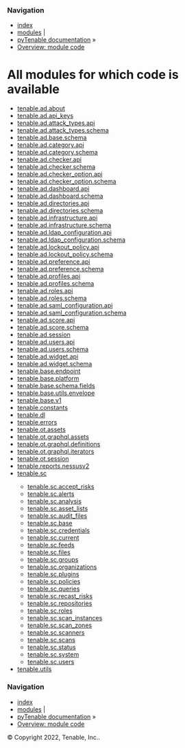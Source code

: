 <!DOCTYPE html>
<html lang="en">
  <head>
    <meta charset="utf-8" />
    <meta name="viewport" content="width=device-width, initial-scale=1.0" />
    <link rel="index" title="Index" href="../genindex.md" />
  </head><body>
    <div class="related" role="navigation" aria-label="related navigation">
      <h3>Navigation</h3>
      <ul>
        <li class="right" style="margin-right: 10px">
          <a href="../genindex.md" title="General Index"
             accesskey="I">index</a></li>
        <li class="right" >
          <a href="../py-modindex.md" title="Python Module Index"
             >modules</a> |</li>
        <li class="nav-item nav-item-0"><a href="../README.md">pyTenable  documentation</a> &#187;</li>
        <li class="nav-item nav-item-this"><a href="">Overview: module code</a></li> 
      </ul>
    </div>  
    <div class="document">
      <div class="documentwrapper">
          <div class="body" role="main">
  <h1>All modules for which code is available</h1>
<ul><li><a href="tenable/ad/about.md">tenable.ad.about</a></li>
<li><a href="tenable/ad/api_keys.md">tenable.ad.api_keys</a></li>
<li><a href="tenable/ad/attack_types/api.md">tenable.ad.attack_types.api</a></li>
<li><a href="tenable/ad/attack_types/schema.md">tenable.ad.attack_types.schema</a></li>
<li><a href="tenable/ad/base/schema.md">tenable.ad.base.schema</a></li>
<li><a href="tenable/ad/category/api.md">tenable.ad.category.api</a></li>
<li><a href="tenable/ad/category/schema.md">tenable.ad.category.schema</a></li>
<li><a href="tenable/ad/checker/api.md">tenable.ad.checker.api</a></li>
<li><a href="tenable/ad/checker/schema.md">tenable.ad.checker.schema</a></li>
<li><a href="tenable/ad/checker_option/api.md">tenable.ad.checker_option.api</a></li>
<li><a href="tenable/ad/checker_option/schema.md">tenable.ad.checker_option.schema</a></li>
<li><a href="tenable/ad/dashboard/api.md">tenable.ad.dashboard.api</a></li>
<li><a href="tenable/ad/dashboard/schema.md">tenable.ad.dashboard.schema</a></li>
<li><a href="tenable/ad/directories/api.md">tenable.ad.directories.api</a></li>
<li><a href="tenable/ad/directories/schema.md">tenable.ad.directories.schema</a></li>
<li><a href="tenable/ad/infrastructure/api.md">tenable.ad.infrastructure.api</a></li>
<li><a href="tenable/ad/infrastructure/schema.md">tenable.ad.infrastructure.schema</a></li>
<li><a href="tenable/ad/ldap_configuration/api.md">tenable.ad.ldap_configuration.api</a></li>
<li><a href="tenable/ad/ldap_configuration/schema.md">tenable.ad.ldap_configuration.schema</a></li>
<li><a href="tenable/ad/lockout_policy/api.md">tenable.ad.lockout_policy.api</a></li>
<li><a href="tenable/ad/lockout_policy/schema.md">tenable.ad.lockout_policy.schema</a></li>
<li><a href="tenable/ad/preference/api.md">tenable.ad.preference.api</a></li>
<li><a href="tenable/ad/preference/schema.md">tenable.ad.preference.schema</a></li>
<li><a href="tenable/ad/profiles/api.md">tenable.ad.profiles.api</a></li>
<li><a href="tenable/ad/profiles/schema.md">tenable.ad.profiles.schema</a></li>
<li><a href="tenable/ad/roles/api.md">tenable.ad.roles.api</a></li>
<li><a href="tenable/ad/roles/schema.md">tenable.ad.roles.schema</a></li>
<li><a href="tenable/ad/saml_configuration/api.md">tenable.ad.saml_configuration.api</a></li>
<li><a href="tenable/ad/saml_configuration/schema.md">tenable.ad.saml_configuration.schema</a></li>
<li><a href="tenable/ad/score/api.md">tenable.ad.score.api</a></li>
<li><a href="tenable/ad/score/schema.md">tenable.ad.score.schema</a></li>
<li><a href="tenable/ad/session.md">tenable.ad.session</a></li>
<li><a href="tenable/ad/users/api.md">tenable.ad.users.api</a></li>
<li><a href="tenable/ad/users/schema.md">tenable.ad.users.schema</a></li>
<li><a href="tenable/ad/widget/api.md">tenable.ad.widget.api</a></li>
<li><a href="tenable/ad/widget/schema.md">tenable.ad.widget.schema</a></li>
<li><a href="tenable/base/endpoint.md">tenable.base.endpoint</a></li>
<li><a href="tenable/base/platform.md">tenable.base.platform</a></li>
<li><a href="tenable/base/schema/fields.md">tenable.base.schema.fields</a></li>
<li><a href="tenable/base/utils/envelope.md">tenable.base.utils.envelope</a></li>
<li><a href="tenable/base/v1.md">tenable.base.v1</a></li>
<li><a href="tenable/constants.md">tenable.constants</a></li>
<li><a href="tenable/dl.md">tenable.dl</a></li>
<li><a href="tenable/errors.md">tenable.errors</a></li>
<li><a href="tenable/ot/assets.md">tenable.ot.assets</a></li>
<li><a href="tenable/ot/graphql/assets.md">tenable.ot.graphql.assets</a></li>
<li><a href="tenable/ot/graphql/definitions.md">tenable.ot.graphql.definitions</a></li>
<li><a href="tenable/ot/graphql/iterators.md">tenable.ot.graphql.iterators</a></li>
<li><a href="tenable/ot/session.md">tenable.ot.session</a></li>
<li><a href="tenable/reports/nessusv2.md">tenable.reports.nessusv2</a></li>
<li><a href="tenable/sc.md">tenable.sc</a></li>
<ul><li><a href="tenable/sc/accept_risks.md">tenable.sc.accept_risks</a></li>
<li><a href="tenable/sc/alerts.md">tenable.sc.alerts</a></li>
<li><a href="tenable/sc/analysis.md">tenable.sc.analysis</a></li>
<li><a href="tenable/sc/asset_lists.md">tenable.sc.asset_lists</a></li>
<li><a href="tenable/sc/audit_files.md">tenable.sc.audit_files</a></li>
<li><a href="tenable/sc/base.md">tenable.sc.base</a></li>
<li><a href="tenable/sc/credentials.md">tenable.sc.credentials</a></li>
<li><a href="tenable/sc/current.md">tenable.sc.current</a></li>
<li><a href="tenable/sc/feeds.md">tenable.sc.feeds</a></li>
<li><a href="tenable/sc/files.md">tenable.sc.files</a></li>
<li><a href="tenable/sc/groups.md">tenable.sc.groups</a></li>
<li><a href="tenable/sc/organizations.md">tenable.sc.organizations</a></li>
<li><a href="tenable/sc/plugins.md">tenable.sc.plugins</a></li>
<li><a href="tenable/sc/policies.md">tenable.sc.policies</a></li>
<li><a href="tenable/sc/queries.md">tenable.sc.queries</a></li>
<li><a href="tenable/sc/recast_risks.md">tenable.sc.recast_risks</a></li>
<li><a href="tenable/sc/repositories.md">tenable.sc.repositories</a></li>
<li><a href="tenable/sc/roles.md">tenable.sc.roles</a></li>
<li><a href="tenable/sc/scan_instances.md">tenable.sc.scan_instances</a></li>
<li><a href="tenable/sc/scan_zones.md">tenable.sc.scan_zones</a></li>
<li><a href="tenable/sc/scanners.md">tenable.sc.scanners</a></li>
<li><a href="tenable/sc/scans.md">tenable.sc.scans</a></li>
<li><a href="tenable/sc/status.md">tenable.sc.status</a></li>
<li><a href="tenable/sc/system.md">tenable.sc.system</a></li>
<li><a href="tenable/sc/users.md">tenable.sc.users</a></li>
</ul><li><a href="tenable/utils.md">tenable.utils</a></li>
</ul>
            <div class="clearer"></div>
          </div>
      </div>
      <div class="clearer"></div>
    </div>
    <div class="related" role="navigation" aria-label="related navigation">
      <h3>Navigation</h3>
      <ul>
        <li class="right" style="margin-right: 10px">
          <a href="../genindex.md" title="General Index"
             >index</a></li>
        <li class="right" >
          <a href="../py-modindex.md" title="Python Module Index"
             >modules</a> |</li>
        <li class="nav-item nav-item-0"><a href="../README.md">pyTenable  documentation</a> &#187;</li>
        <li class="nav-item nav-item-this"><a href="">Overview: module code</a></li> 
      </ul>
    </div>
    <div class="footer" role="contentinfo">
        &#169; Copyright 2022, Tenable, Inc..
    </div>
  </body>
</html>